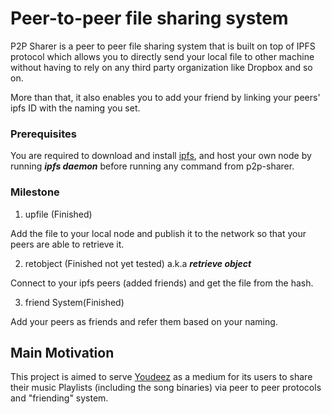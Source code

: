 # Peer-to-peer file sharing system

P2P Sharer is a peer to peer file sharing system that is built on top of IPFS protocol which allows you to directly send your local file to other machine without having to rely on any third party organization like Dropbox and so on.

More than that, it also enables you to add your friend by linking your peers' ipfs ID with the naming you set.

### Prerequisites
You are required to download and install [ipfs](https://docs.ipfs.io/introduction/install/#installing-from-a-prebuilt-package), and host your own node by running ***ipfs daemon*** before running any command from p2p-sharer.

### Milestone

1. upfile (Finished)

Add the file to your local node and publish it to the network so that your peers are able to retrieve it.

2. retobject (Finished not yet tested) a.k.a ***retrieve object***

Connect to your ipfs peers (added friends) and get the file from the hash.

3. friend System(Finished)

Add your peers as friends and refer them based on your naming.


## Main Motivation

This project is aimed to serve [Youdeez](https://github.com/moon004/YouDeez) as a medium for its users to share their music Playlists (including the song binaries) via peer to peer protocols and "friending" system.
